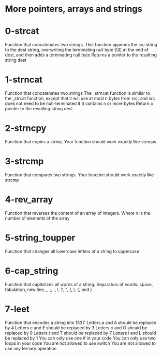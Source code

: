 # More pointers, arrays and strings

# 0-strcat
Function that concatenates two strings.
This function appends the src string to the dest string, overwriting the terminating null byte (\0) at the end of dest, and then adds a terminating null byte
Returns a pointer to the resulting string dest
# 1-strncat
Function that concatenates two strings
The _strncat function is similar to the _strcat function, except that
it will use at most n bytes from src; and
src does not need to be null-terminated if it contains n or more bytes
Return a pointer to the resulting string dest
# 2-strncpy
Function that copies a string.
Your function should work exactly like strncpy
# 3-strcmp
Function that compares two strings.
Your function should work exactly like strcmp
# 4-rev_array
Function that reverses the content of an array of integers.
Where n is the number of elements of the array
# 5-string_toupper
Function that changes all lowercase letters of a string to uppercase
# 6-cap_string
Function that capitalizes all words of a string.
Separators of words: space, tabulation, new line, ,, ;, ., !, ?, ", (, ), {, and }
# 7-leet
Function that encodes a string into 1337.
Letters a and A should be replaced by 4
Letters e and E should be replaced by 3
Letters o and O should be replaced by 0
Letters t and T should be replaced by 7
Letters l and L should be replaced by 1
You can only use one if in your code
You can only use two loops in your code
You are not allowed to use switch
You are not allowed to use any ternary operation
